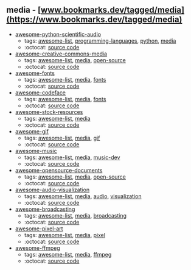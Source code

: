 media - [www.bookmarks.dev/tagged/media](https://www.bookmarks.dev/tagged/media)
---
* [awesome-python-scientific-audio](https://github.com/faroit/awesome-python-scientific-audio#readme)
    * tags: [awesome-list](../tagged/awesome-list.md), [programming-languages](../tagged/programming-languages.md), [python](../tagged/python.md), [media](../tagged/media.md)
    * :octocat: [source code](https://github.com/faroit/awesome-python-scientific-audio#readme)
* [awesome-creative-commons-media](https://github.com/shime/creative-commons-media#readme)
    * tags: [awesome-list](../tagged/awesome-list.md), [media](../tagged/media.md), [open-source](../tagged/open-source.md)
    * :octocat: [source code](https://github.com/shime/creative-commons-media#readme)
* [awesome-fonts](https://github.com/brabadu/awesome-fonts#readme)
    * tags: [awesome-list](../tagged/awesome-list.md), [media](../tagged/media.md), [fonts](../tagged/fonts.md)
    * :octocat: [source code](https://github.com/brabadu/awesome-fonts#readme)
* [awesome-codeface](https://github.com/chrissimpkins/codeface#readme)
    * tags: [awesome-list](../tagged/awesome-list.md), [media](../tagged/media.md), [fonts](../tagged/fonts.md)
    * :octocat: [source code](https://github.com/chrissimpkins/codeface#readme)
* [awesome-stock-resources](https://github.com/neutraltone/awesome-stock-resources#readme)
    * tags: [awesome-list](../tagged/awesome-list.md), [media](../tagged/media.md)
    * :octocat: [source code](https://github.com/neutraltone/awesome-stock-resources#readme)
* [awesome-gif](https://github.com/davisonio/awesome-gif#readme)
    * tags: [awesome-list](../tagged/awesome-list.md), [media](../tagged/media.md), [gif](../tagged/gif.md)
    * :octocat: [source code](https://github.com/davisonio/awesome-gif#readme)
* [awesome-music](https://github.com/ciconia/awesome-music#readme)
    * tags: [awesome-list](../tagged/awesome-list.md), [media](../tagged/media.md), [music-dev](../tagged/music-dev.md)
    * :octocat: [source code](https://github.com/ciconia/awesome-music#readme)
* [awesome-opensource-documents](https://github.com/hubtee/awesome-opensource-documents#readme)
    * tags: [awesome-list](../tagged/awesome-list.md), [media](../tagged/media.md), [open-source](../tagged/open-source.md)
    * :octocat: [source code](https://github.com/hubtee/awesome-opensource-documents#readme)
* [awesome-audio-visualization](https://github.com/willianjusten/awesome-audio-visualization#readme)
    * tags: [awesome-list](../tagged/awesome-list.md), [media](../tagged/media.md), [audio](../tagged/audio.md), [visualization](../tagged/visualization.md)
    * :octocat: [source code](https://github.com/willianjusten/awesome-audio-visualization#readme)
* [awesome-broadcasting](https://github.com/ebu/awesome-broadcasting#readme)
    * tags: [awesome-list](../tagged/awesome-list.md), [media](../tagged/media.md), [broadcasting](../tagged/broadcasting.md)
    * :octocat: [source code](https://github.com/ebu/awesome-broadcasting#readme)
* [awesome-pixel-art](https://github.com/Siilwyn/awesome-pixel-art#readme)
    * tags: [awesome-list](../tagged/awesome-list.md), [media](../tagged/media.md), [pixel](../tagged/pixel.md)
    * :octocat: [source code](https://github.com/Siilwyn/awesome-pixel-art#readme)
* [awesome-ffmpeg](https://github.com/transitive-bullshit/awesome-ffmpeg#readme)
    * tags: [awesome-list](../tagged/awesome-list.md), [media](../tagged/media.md), [ffmpeg](../tagged/ffmpeg.md)
    * :octocat: [source code](https://github.com/transitive-bullshit/awesome-ffmpeg#readme)

